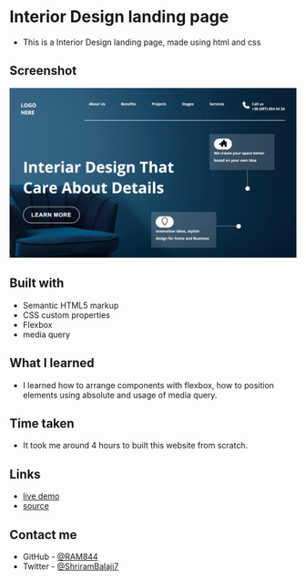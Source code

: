 # Interior Design landing page

- This is a Interior Design landing page, made using html and css 

## Screenshot

![screenshot](./screenshot.png)


## Built with

- Semantic HTML5 markup
- CSS custom properties
- Flexbox
- media query


## What I learned
- I learned how to arrange components with flexbox, how to position elements using absolute and usage of media query.

## Time taken
- It took me around 4 hours to built this website from scratch.

## Links
- [live demo](#)
- [source](#)


## Contact me
- GitHub - [@RAM844](https://github.com/RAM844)
- Twitter - [@ShriramBalaji7](https://www.twitter.com/ShriramBalaji7)

